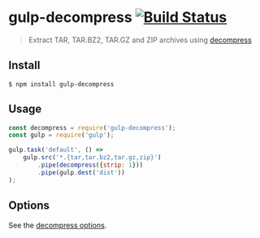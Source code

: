 # gulp-decompress [![Build Status](https://travis-ci.org/kevva/gulp-decompress.svg?branch=master)](https://travis-ci.org/kevva/gulp-decompress)

> Extract TAR, TAR.BZ2, TAR.GZ and ZIP archives using [decompress](https://github.com/kevva/decompress)


## Install

```
$ npm install gulp-decompress
```


## Usage

```js
const decompress = require('gulp-decompress');
const gulp = require('gulp');

gulp.task('default', () =>
	gulp.src('*.{tar,tar.bz2,tar.gz,zip}')
		.pipe(decompress({strip: 1}))
		.pipe(gulp.dest('dist'))
);
```


## Options

See the [decompress options](https://github.com/kevva/decompress#options).
